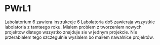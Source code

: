 # PWrL1
Labolatorium 6 zawiera instrukceje 6
Labolatoria do5 zawieraja wszystkie labolatoria z tamteego roku. Miałem problem z tworzeniem nowych projektow dlatego wszystko znajduje sie w jednym projekcie. Nie przerabialem tego szczegulnie wyslalem bo maiłem nawałnice projektów.
